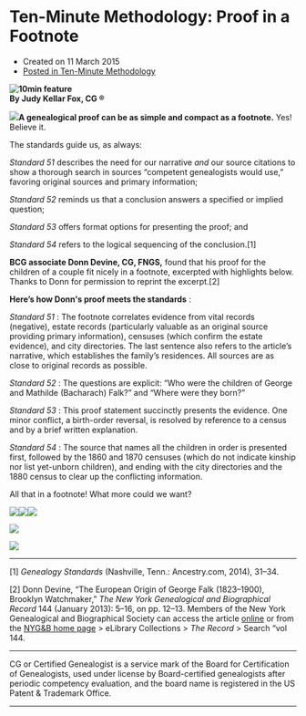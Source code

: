 #  Ten-Minute Methodology: Proof in a Footnote 

  * Created on 11 March 2015
  * [Posted in Ten-Minute Methodology](https://bcgcertification.org/springboard/ten-minute-methodology)

**![10min feature](https://bcgcertification.org/images/springboard/10min-feature.jpg)  
By Judy Kellar Fox, CG ®**  
  
![](https://bcgcertification.org/images/springboard/IMG_2457.jpg)**A genealogical proof can be as simple and compact as a footnote.** Yes! Believe it.  
  

The standards guide us, as always:  
  
*Standard 51* describes the need for our narrative *and* our source citations to show a thorough search in sources “competent genealogists would use,” favoring original sources and primary information;  
  
*Standard 52* reminds us that a conclusion answers a specified or implied question;  
  
*Standard 53* offers format options for presenting the proof; and  
  
 *Standard 54* refers to the logical sequencing of the conclusion.[1]  
  
**BCG associate Donn Devine, CG, FNGS,** found that his proof for the children of a couple fit nicely in a footnote, excerpted with highlights below. Thanks to Donn for permission to reprint the excerpt.[2]  
  
**Here’s how Donn's proof meets the standards** :  
  
*Standard 51* : The footnote correlates evidence from vital records (negative), estate records (particularly valuable as an original source providing primary information), censuses (which confirm the estate evidence), and city directories. The last sentence also refers to the article’s narrative, which establishes the family’s residences. All sources are as close to original records as possible.  
  
*Standard 52* : The questions are explicit: “Who were the children of George and Mathilde (Bacharach) Falk?” and “Where were they born?”  
  
 *Standard 53* : This proof statement succinctly presents the evidence. One minor conflict, a birth-order reversal, is resolved by reference to a census and by a brief written explanation.  
  
*Standard 54* : The source that names all the children in order is presented first, followed by the 1860 and 1870 censuses (which do not indicate kinship nor list yet-unborn children), and ending with the city directories and the 1880 census to clear up the conflicting information.  
  
All that in a footnote! What more could we want?

  
[![](https://bcgcertification.org/images/springboard/Devine-Falk-12-top.jpg)](https://bcgcertification.org/images/springboard/Devine-Falk-12-top.jpg)[![](https://bcgcertification.org/images/springboard/Devine-Falk-12-middle.jpg)](https://bcgcertification.org/images/springboard/Devine-Falk-12-middle.jpg)[![](https://bcgcertification.org/images/springboard/Devine-Falk-12-bottom.jpg)](https://bcgcertification.org/images/springboard/Devine-Falk-12-bottom.jpg)  
  
[![](https://bcgcertification.org/images/springboard/Devine-Falk-13-top.jpg)](https://bcgcertification.org/images/springboard/Devine-Falk-13-top.jpg)  
  
[![](https://bcgcertification.org/images/springboard/Devine-Falk-13-bottom.jpg)](https://bcgcertification.org/images/springboard/Devine-Falk-13-bottom.jpg)

  

  
  

* * *

  
[1] *Genealogy Standards* (Nashville, Tenn.: Ancestry.com, 2014), 31–34.  
  
[2] Donn Devine, “The European Origin of George Falk (1823–1900), Brooklyn Watchmaker,” *The New York Genealogical and Biographical Record* 144 (January 2013): 5–16, on pp. 12–13. Members of the New York Genealogical and Biographical Society can access the article [online](http://cdm15648.contentdm.oclc.org.nygbs.idm.oclc.org/cdm/singleitem/collection/p15636coll26/id/722/rec/1) or from the [NYG&B home page](http://newyorkfamilyhistory.org/ "NYG&B") > eLibrary Collections > *The Record* > Search “vol 144.  
  

* * *

CG or Certified Genealogist is a service mark of the Board for Certification of Genealogists, used under license by Board-certified genealogists after periodic competency evaluation, and the board name is registered in the US Patent & Trademark Office.

  
  
  

* * *
